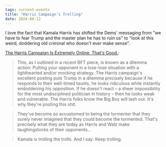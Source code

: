 ```yaml
---
tags: current-events
title: "Harris Campaign's Trolling"
date: 2024-08-12
---
```


I love the fact that Kamala Harris has shifted the Dems' messaging from "we have to fear Trump and the master plan he has to ruin us" to "look at this weird, doddering old criminal who doesn't ever make sense".

[The Harris Campaign Is Extremely Online. That's Good.](https://bad-faith-times.ghost.io/the-harris-campaign-is-extremely-online-thats-good/?ref=bad-faith-times-newsletter):

> This, as I outlined in a recent BFT piece, is known as a dilemma action: Putting your opponent in a lose-lose situation with a lighthearted and/or mocking strategy. The Harris campaign's excellent posting puts Trump in a dilemma precisely because if he responds to their well-timed taunts, he looks ridiculous while instantly emboldening his opposition. If he doesn't react – a sheer impossibility for the most undisciplined politician in history – then he looks weak and vulnerable. The Harris folks know the Big Boy will lash out. It's why they're posting this shit.

> They've become so accustomed to being the tormenter that they surely never imagined that they could become the tormented. That's precisely what they are today as Harris and Walz make laughingstocks of their opponents...

> Kamala is trolling the trolls. And I say: Keep trolling.